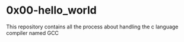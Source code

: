 # 0x00-hello_world

This repository contains all the process about handling the c language compiler named GCC